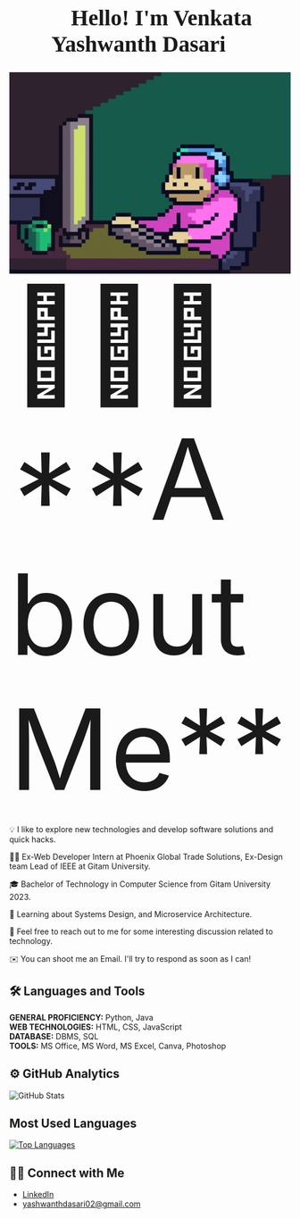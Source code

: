 <div style="text-align:center; font-size:20px;  font-family:Papyrus;">
    <h1>👋 Hello! I'm Venkata Yashwanth Dasari 👋</h1>
    <div style="text-align:center;">
        <img src="Images/giphy1.gif" alt="GIF" width="900"/>
    </div>
</div>

<div style="font-size:200px;">
    👨🏻‍💻**About Me**
</div>


💡 I like to explore new technologies and develop software solutions and quick hacks.

👨‍💻 Ex-Web Developer Intern at Phoenix Global Trade Solutions, Ex-Design team Lead of IEEE at Gitam University.

🎓 Bachelor of Technology in Computer Science from Gitam University 2023.

🌱 Learning about Systems Design, and Microservice Architecture.

💬 Feel free to reach out to me for some interesting discussion related to technology.

✉️ You can shoot me an Email. I'll try to respond as soon as I can!

## 🛠 Languages and Tools
**GENERAL PROFICIENCY:** Python, Java  
**WEB TECHNOLOGIES:** HTML, CSS, JavaScript  
**DATABASE:** DBMS, SQL  
**TOOLS:** MS Office, MS Word, MS Excel, Canva, Photoshop  

## ⚙️ GitHub Analytics
![GitHub Stats](https://github-readme-stats.vercel.app/api?username=yashwanth02&show_icons=true&theme=radical)

## Most Used Languages
[![Top Languages](https://github-readme-stats.vercel.app/api/top-langs/?username=yashwanth02&layout=compact)](https://github.com/yashwanth02)


## 🤝🏻 Connect with Me
- [LinkedIn](https://www.linkedin.com/in/venkata-yashwanth-dasari)
- [yashwanthdasari02@gmail.com](mailto:yashwanthdasari02@gmail.com)
